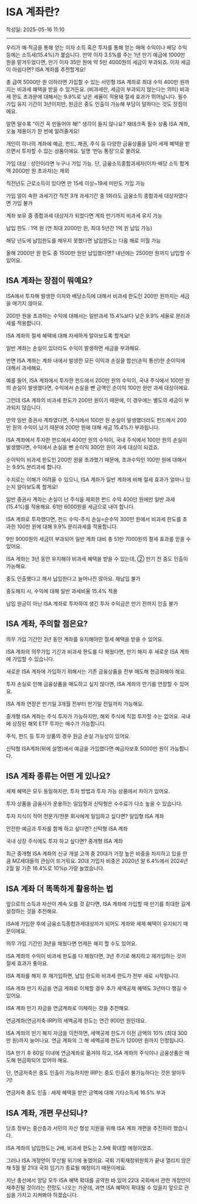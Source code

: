 # ISA 계좌란?

작성일: 2025-05-16 11:10

---

우리가 예⋅적금을 통해 얻는 이자 소득 혹은 투자를 통해 얻는 매매 수익이나 배당 수익 등에는 소득세(15.4%)가 붙습니다. 만약 이자 3.5%를 주는 1년 만기 예금에 1000만 원을 맡겨두었다면, 만기 이자 35만 원에 약 5만 4000원의 세금이 부과되죠. 이자 세금이 아쉽다면? ISA 계좌를 추천할게요!

총 급여 5000만 원 이하라면 가입할 수 있는 서민형 ISA 계좌로 최대 수익 400만 원까지는 비과세 혜택을 받을 수 있거든요. (비과세란, 세금이 부과되지 않는다는 의미) 비과세 한도 초과분에 대해서는 9.9%로 낮은 세율이 적용돼 절세 효과가 뛰어납니다. 필수 가입 유지 기간이 3년이지만, 원금은 중도 인출이 가능해 부담이 덜하다는 것도 장점이에요.

알면 알수록 “이건 꼭 만들어야 해!” 생각이 들지 않나요? 재테크족 필수 상품 ISA 계좌, 오늘 제용이가 한 번에 알려줄게요!

개인이 하나의 계좌에 예금, 펀드, 채권, 주식 등 다양한 금융상품을 담아 세제 혜택을 받으면서 투자할 수 있는 상품이에요. 일명 ‘만능 통장’으로 불려요.

가입 대상 : 성인이라면 누구나 가입 가능. 단, 금융소득종합과세자(이자⋅배당 소득 합계액 2000만 원 초과자)는 제외

직전년도 근로소득이 있다면 만 15세 이상~19세 미만도 가입 가능

가입 일이 속한 과세기간 직전 3개 과세기간 중 1회라도 금융소득 종합과세 대상자였다면 가입 불가

계좌 보유 중 종합과세 대상자가 되었다면 계좌 만기까지 비과세 유지 가능

납입 한도 : 1억 원 (연 최대 2000만 원, 최대 5년간 1억 원 납입 가능)

해당 년도에 납입한도를 채우지 못했다면 납입한도는 다음 해로 이월 가능

올해 2000만 원 한도 중 1500만 원만 납입했다면? 내년에는 2500만 원까지 납입할 수 있어요.

## ISA 계좌는 장점이 뭐예요?

ISA에서 투자해 발생한 이자와 배당소득에 대해서 비과세 한도인 200만 원까지는 세금을 매기지 않아요.

200만 원을 초과하는 수익에 대해서는 일반과세 15.4%보다 낮은 9.9% 세율로 분리과세를 적용합니다.

ISA 계좌의 절세 혜택에 대해 자세하게 알아보도록 할게요!

일반 계좌는 손실이 있더라도 수익이 발생하면 세금을 부과해요.

반면 ISA 계좌는 계좌 내에서 발생한 모든 이익과 손실을 합산(손익 통산)한 순이익에 대해서 과세해요.

예를 들어, ISA 계좌에서 투자한 펀드에서 200만 원의 수익이, 국내 주식에서 100만 원의 손실이 발생했다면, 수익에서 손실을 뺀 금액인 순이익 100만 원만 과세 대상이에요.

그런데 ISA 계좌의 비과세 한도가 200만 원이기 때문에, 이 경우에는 별도의 세금이 부과되지 않습니다.

만약 일반 증권사 계좌였다면, 주식에서 100만 원 손실이 발생했더라도 펀드에서 200만 원의 수익이 났기 때문에 200만 원에 대해 세금 15.4%가 부과됩니다.

ISA 계좌에서 투자한 펀드에서 400만 원의 수익이, 국내 주식에서 100만 원의 손실이 발생했다면, 수익에서 손실을 뺀 순이익 300만 원이 과세 대상이 되겠죠.

순이익이 비과세 한도인 200만 원을 초과했기 때문에, 초과수익인 100만 원에 대해서는 9.9% 분리과세 합니다.

수치로는 이해가 어려울 수 있으니, ISA 계좌가 일반 계좌에 비해 절세 효과가 얼마나 있는지 알아보도록 할게요!

일반 증권사 계좌는 손실이 난 주식을 제외한 펀드 수익 400만 원에만 일반 과세(15.4%)를 적용해요. 61만 6000원을 세금으로 내야 합니다.

ISA 계좌로 투자했다면, 펀드 수익-주식 손실=순수익 300만 원에서 비과세 한도를 초과한 100만 원에 대해 9.9% 분리과세를 적용합니다.

9만 9000원의 세금이 부과되어 일반 계좌 대비 총 51만 7000원의 절세 효과를 얻을 수 있어요.

ISA 계좌는 3년 동안 유지해야 비과세 혜택을 받을 수 있는데, ② 만기 전 중도 인출이 가능해요.

중도 인출했다고 해서 납입한다고 늘어나진 않아요. 재납입 불가

중도해지 시, 수익에 대해 일반 과세비율 15.4% 적용

납입 원금이 아닌 ISA 계좌로 투자하여 생긴 투자 수익금은 만기 전까지 인출 불가

## ISA 계좌, 주의할 점은요?

의무 가입 기간인 3년 동안 계좌를 유지해야만 절세 혜택을 받을 수 있어요.

ISA 계좌의 의무가입 기간과 비과세 한도를 다 채웠다면, 만기 해지 후 새로운 ISA 계좌에 가입할 수 있습니다.

새로운 ISA 계좌에 가입하기 위해서는 기존 금융상품을 전부 매도해 현금화해야 해요.

투자 손실로 인해 금융상품을 매도하고 싶지 않다면, ISA 계좌의 만기를 연장할 수 있어요.

ISA 계좌 연장은 만기일 3개월 전부터 만기일 전일까지 가능해요.

중개형 ISA 계좌는 주식 투자가 가능하지만, 해외 주식에 직접 투자할 수는 없어요. 국내에 상장된 해외 ETF 투자는 매수가 가능합니다.

주식, 펀드 등 투자 상품의 경우 원금 손실 가능성이 있어요.

신탁형 ISA계좌(뒤에 설명)에서 예금을 가입했다면 예금자보호 5000만 원이 가능합니다.

## ISA 계좌 종류는 어떤 게 있나요?

세제 혜택은 모두 동일하지만, 투자 방법과 투자 가능 상품에서 차이가 있어요.

투자 상품을 금융사가 운용하는 일임형과 신탁형은 수수료가 다소 높을 수 있습니다.

투자 지식이 적어 전문가/전문 회사에게 일임하고 싶다면? 일임형 ISA 계좌

안전한 예금과 투자를 함께 하고 싶다면? 신탁형 ISA 계좌

국내 상장 주식에도 투자 하고 싶다면? 중개형 ISA 계좌

최근 중개형 ISA 계좌의 신규 개설 고객 중 20대가 가장 높은 비중을 차지하고 있을 만큼 MZ세대들의 관심이 뜨거워요. 20대 가입자 비중은 2020년 말 6.4%에서 2024년 2월 말 기준 16.4%로 10%p 가량 늘었습니다.

## ISA 계좌 더 똑똑하게 활용하는 법

앞으로의 소득과 자산이 계속 오를 것 같다면, ISA 계좌에 가입할 때 만기를 최대한 길게 설정하는 것을 추천해요.

ISA에 가입한 후에 금융소득종합과세대상자가 되어도 계좌와 세제 혜택이 유지되기 때문이에요.

의무 가입 기간인 3년을 채웠다면 언제든 해지 할 수도 있어요.

ISA 계좌의 수익이 비과세 한도를 다 채웠다면, 3년 주기로 해지하고 재가입하는 것이 절세 효과가 좋아요.

ISA 계좌를 해지 후 재가입하면, 납입 한도와 비과세 한도가 전부 새로 시작됩니다.

ISA 계좌 만기 자금을 연금 계좌로 이체할 경우 추가 세액공제 혜택도 3년마다 챙길 수 있어요.

ISA 계좌 만기 자금을 연금계좌로 이체하는 것을 추천해요.

연금계좌(연금저축⋅IRP)의 세액공제 한도는 연간 900만 원인데요.

ISA 계좌의 만기 해지 자금을 이전하면, 세액공제 한도가 이전 금액의 10% (최대 300만 원)까지 늘어나요. 연금 계좌의 그 해 세액공제 한도가 1200만 원까지 인정됩니다.

ISA 만기 후 60일 이내에 연금계좌로 옮겨야 하고, ISA 계좌의 주식이나 금융상품은 매도해 현금화되어 있어야 해요.

단, 연금저축은 중도 인출이 가능하지만 IRP는 중도 인출이 불가능하다는 것은 알아두기!

연금저축 중도 인출 : 세제 혜택을 받은 금액에 대해 기타소득세 16.5% 부과

## ISA 계좌, 개편 무산되나?

당초 정부는 중산층과 서민의 자산 형성 지원을 위해 ISA 계좌 개편을 추진하려 했습니다.

ISA 계좌의 납입한도는 2배, 비과세 한도는 2.5배 확대할 예정이었죠.

그러나 ISA 개정안이 무산될 위기에 놓였어요. 국회 기획재정위원회가 끝내 열리지 않은 채 5월 말 21대 국회 임기가 종료될 예정이기 때문이에요.

지난 총선에서 양당 모두 ISA 혜택 확대를 공약한 바 있어 22대 국회에서 관련 개정안이 재추진될 것이라는 전망도 나오는 가운데, 과연 ISA 혜택이 확대될 수 있을지 앞으로 관심을 가지고 지켜봐야 하겠습니다.